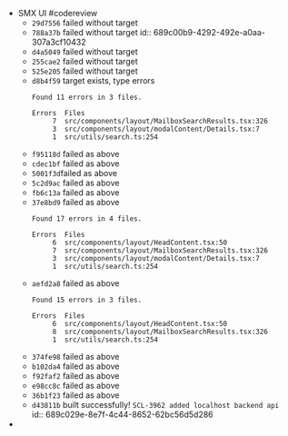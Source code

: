 - SMX UI #codereview
	- `29d7556` failed without target
	- `788a37b` failed without target
	  id:: 689c00b9-4292-492e-a0aa-307a3cf10432
	- `d4a5049` failed without target
	- `255cae2` failed without target
	- `525e205` failed without target
	- `d8b4f59` target exists, type errors
	  ```
	  Found 11 errors in 3 files.
	  
	  Errors  Files
	       7  src/components/layout/MailboxSearchResults.tsx:326
	       3  src/components/layout/modalContent/Details.tsx:7
	       1  src/utils/search.ts:254
	  ```
	- `f95118d` failed as above
	- `cdec1bf` failed as above
	- `5001f3d`failed as above
	- `5c2d9ac` failed as above
	- `fb6c13a` failed as above
	- `37e8bd9` failed as above
	  ```
	  Found 17 errors in 4 files.
	  
	  Errors  Files
	       6  src/components/layout/HeadContent.tsx:50
	       7  src/components/layout/MailboxSearchResults.tsx:326
	       3  src/components/layout/modalContent/Details.tsx:7
	       1  src/utils/search.ts:254
	  ```
	- `aefd2a8` failed as above
	  ```
	  Found 15 errors in 3 files.
	  
	  Errors  Files
	       6  src/components/layout/HeadContent.tsx:50
	       8  src/components/layout/MailboxSearchResults.tsx:326
	       1  src/utils/search.ts:254
	  ```
	- `374fe98` failed as above
	- `b102da4` failed as above
	- `f92faf2` failed as above
	- `e98cc8c` failed as above
	- `36b1f23` failed as above
	- `d43811b` built successfully! `SCL-3962 added localhost backend api`
	  id:: 689c029e-8e7f-4c44-8652-62bc56d5d286
-
